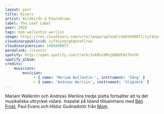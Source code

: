```yaml
---
layout: post
title: Rivers
artist: Wildbirds & Peacedrums
label: The Leaf Label
year: 2010
tags: múm wallentin werliin
image: https://res.cloudinary.com/urre/image/upload/v1465690077/zyf4zyeqrg6qhnatlrwv.jpg
cloudinarypublicid: zyf4zyeqrg6qhnatlrwv
cloudinaryversion: 1465690077
permalink: /rivers/
spotify: http://open.spotify.com/track/2ekRhzXMnjKNQHTA17hnYH
spotify_album: 
credits:
    musicians:
        musician:
             - { name: 'Mariam Wallentin ', instrument: 'Sång' }
             - { name: 'Andreas Werliin', instrument: 'Slagverk' }
---
```


Mariam Wallentin och Andreas Werliins tredje platta fortsätter att ta det musikaliska uttrycket vidare. Inspelat på Island tillsammans med <a href="http://en.wikipedia.org/wiki/Ben_Frost_(musician)">Ben Frost</a>, Paul Evans och Hildur Gudnadottir från <a href="http://sv.wikipedia.org/wiki/M%C3%BAm">Múm</a>.